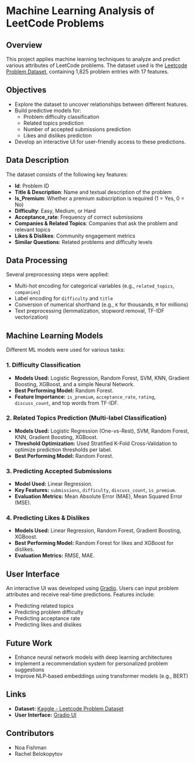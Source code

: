 # Machine Learning Analysis of LeetCode Problems

## Overview

This project applies machine learning techniques to analyze and predict various attributes of LeetCode problems. The dataset used is the [Leetcode Problem Dataset](https://www.kaggle.com/datasets/gzipchrist/leetcode-problem-dataset), containing 1,825 problem entries with 17 features.

## Objectives

- Explore the dataset to uncover relationships between different features.
- Build predictive models for:
  - Problem difficulty classification
  - Related topics prediction
  - Number of accepted submissions prediction
  - Likes and dislikes prediction
- Develop an interactive UI for user-friendly access to these predictions.

## Data Description

The dataset consists of the following key features:

- **Id**: Problem ID
- **Title & Description**: Name and textual description of the problem
- **Is\_Premium**: Whether a premium subscription is required (1 = Yes, 0 = No)
- **Difficulty**: Easy, Medium, or Hard
- **Acceptance\_rate**: Frequency of correct submissions
- **Companies & Related Topics**: Companies that ask the problem and relevant topics
- **Likes & Dislikes**: Community engagement metrics
- **Similar Questions**: Related problems and difficulty levels

## Data Processing

Several preprocessing steps were applied:

- Multi-hot encoding for categorical variables (e.g., `related_topics`, `companies`)
- Label encoding for `difficulty` and `title`
- Conversion of numerical shorthand (e.g., `K` for thousands, `M` for millions)
- Text preprocessing (lemmatization, stopword removal, TF-IDF vectorization)

## Machine Learning Models

Different ML models were used for various tasks:

### 1. Difficulty Classification

- **Models Used:** Logistic Regression, Random Forest, SVM, KNN, Gradient Boosting, XGBoost, and a simple Neural Network.
- **Best Performing Model:** Random Forest.
- **Feature Importance:** `is_premium`, `acceptance_rate`, `rating`, `discuss_count`, and top words from TF-IDF.

### 2. Related Topics Prediction (Multi-label Classification)

- **Models Used:** Logistic Regression (One-vs-Rest), SVM, Random Forest, KNN, Gradient Boosting, XGBoost.
- **Threshold Optimization:** Used Stratified K-Fold Cross-Validation to optimize prediction thresholds per label.
- **Best Performing Model:** Random Forest.

### 3. Predicting Accepted Submissions

- **Model Used:** Linear Regression.
- **Key Features:** `submissions`, `difficulty`, `discuss_count`, `is_premium`.
- **Evaluation Metrics:** Mean Absolute Error (MAE), Mean Squared Error (MSE).

### 4. Predicting Likes & Dislikes

- **Models Used:** Linear Regression, Random Forest, Gradient Boosting, XGBoost.
- **Best Performing Model:** Random Forest for likes and XGBoost for dislikes.
- **Evaluation Metrics:** RMSE, MAE.

## User Interface

An interactive UI was developed using [Gradio](https://huggingface.co/spaces/noa151/LeetCodePredictions). Users can input problem attributes and receive real-time predictions. Features include:

- Predicting related topics
- Predicting problem difficulty
- Predicting acceptance rate
- Predicting likes and dislikes

## Future Work

- Enhance neural network models with deep learning architectures
- Implement a recommendation system for personalized problem suggestions
- Improve NLP-based embeddings using transformer models (e.g., BERT)

## Links

- **Dataset:** [Kaggle - Leetcode Problem Dataset](https://www.kaggle.com/datasets/gzipchrist/leetcode-problem-dataset)
- **User Interface:** [Gradio UI](https://huggingface.co/spaces/noa151/LeetCodePredictions)

## Contributors

- Noa Fishman
- Rachel Belokopytov

